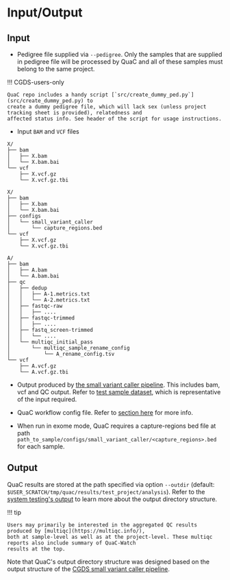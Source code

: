 # Input/Output

## Input

- Pedigree file supplied via `--pedigree`. Only the samples that are supplied in pedigree file will be processed by QuaC
  and all of these samples must belong to the same project.


!!! CGDS-users-only

    QuaC repo includes a handy script [`src/create_dummy_ped.py`](src/create_dummy_ped.py) to
    create a dummy pedigree file, which will lack sex (unless project tracking sheet is provided), relatedness and
    affected status info. See header of the script for usage instructions. 


- Input `BAM` and `VCF` files 

```
X/
├── bam
│   ├── X.bam
│   └── X.bam.bai
└── vcf
    ├── X.vcf.gz
    └── X.vcf.gz.tbi
```

```
X/
├── bam
│   ├── X.bam
│   └── X.bam.bai
├── configs
│   └── small_variant_caller
│       └── capture_regions.bed
└── vcf
    ├── X.vcf.gz
    └── X.vcf.gz.tbi
```

```
A/
├── bam
│   ├── A.bam
│   └── A.bam.bai
├── qc
│   ├── dedup
│   │   ├── A-1.metrics.txt
│   │   └── A-2.metrics.txt
│   ├── fastqc-raw
│   │   ├── ....
│   ├── fastqc-trimmed
│   │   ├── ....
│   ├── fastq_screen-trimmed
│   │   └── ....
│   └── multiqc_initial_pass
│       └── multiqc_sample_rename_config
│           └── A_rename_config.tsv
└── vcf
    ├── A.vcf.gz
    └── A.vcf.gz.tbi
```

- Output produced by [the small variant caller
  pipeline](https://gitlab.rc.uab.edu/center-for-computational-genomics-and-data-science/sciops/pipelines/small_variant_caller_pipeline).
  This includes bam, vcf and QC output. Refer to [test sample dataset](.test/ngs-data/test_project/analysis/A), which is
  representative of the input required.

- QuaC workflow config file. Refer to [section here](#set-up-workflow-config-file) for more info.

- When run in exome mode, QuaC requires a capture-regions bed file at path
  `path_to_sample/configs/small_variant_caller/<capture_regions>.bed` for each sample.


## Output

QuaC results are stored at the path specified via option `--outdir` (default:
`$USER_SCRATCH/tmp/quac/results/test_project/analysis`).  Refer to the [system testing's output](./system_testing.md) to
learn more about the output directory structure. 

!!! tip 

    Users may primarily be interested in the aggregated QC results produced by [multiqc](https://multiqc.info/),
    both at sample-level as well as at the project-level. These multiqc reports also include summary of QuaC-Watch
    results at the top.

Note that QuaC's output directory structure was designed based on the output structure of the [CGDS small variant caller
pipeline](https://gitlab.rc.uab.edu/center-for-computational-genomics-and-data-science/sciops/pipelines/small_variant_caller_pipeline).

